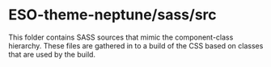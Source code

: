# ESO-theme-neptune/sass/src

This folder contains SASS sources that mimic the component-class hierarchy. These files
are gathered in to a build of the CSS based on classes that are used by the build.
